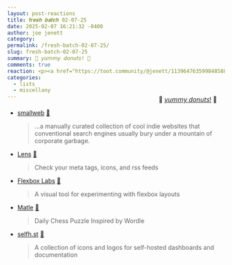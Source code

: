 ```yaml
---
layout: post-reactions
title: 𝒇𝒓𝒆𝒔𝒉 𝒃𝒂𝒕𝒄𝒉 02-07-25
date: 2025-02-07 16:21:32 -0400
author: joe jenett
category: 
permalink: /fresh-batch-02-07-25/
slug: fresh-batch-02-07-25
summary: 🍩 𝘺𝘶𝘮𝘮𝘺 𝘥𝘰𝘯𝘶𝘵𝘴! 🍩
comments: true
reaction: <p><a href="https://toot.community/@jenett/113964763599848588"><img src="https://static.toot.community/cache/accounts/avatars/112/757/571/850/957/359/original/71a15e19bfc75e90.png" alt="" width="48"><br><span style="font-size:.9rem;">Pamela</span></a></p>
categories:
  - lists
  - miscellany
---
```

<div style="text-align:right;margin-top:-24px;margin-right:18px;">
🍩 <a title="joe once said: “I like to think my donuts are tasty enough to enjoy even if they weren't available every day.”" href="https://simply.joejenett.com/on-the-ups-and-downs-of-change/">𝘺𝘶𝘮𝘮𝘺 𝘥𝘰𝘯𝘶𝘵𝘴!</a> 🍩 
</div>
<ul class="links">
	<li><a title="smallweb" href="https://smallweb.cc/">smallweb</a> <a title="source" href="https://pinboard.in/u:ramblinggit">📌</a><blockquote><p>...a manually curated collection of cool indie websites that conventional search engines usually bury under a mountain of corporate garbage.</p></blockquote></li>
	<li><a title="Lens" href="https://lens.rknight.me/">Lens</a> <a title="source" href="https://pinboard.in/u:ascarida">📌</a><blockquote><p>Check your meta tags, icons, and rss feeds</p></blockquote></li>
	<li><a title="Flexbox Labs" href="https://flexboxlabs.netlify.app/">Flexbox Labs</a> <a title="source" href="https://pinboard.in/u:rockpapergoat">📌</a><blockquote><p>A visual tool for experimenting with flexbox layouts</p></blockquote></li>
	<li><a title="Matle" href="https://www.matle.io/">Matle</a> <a title="source" href="https://pinboard.in/u:tdjones">📌</a><blockquote><p>Daily Chess Puzzle Inspired by Wordle</p></blockquote></li>
	<li><a title="Self-Hosted Dashboard Icons" href="https://selfh.st/icons/">selfh.st</a> <a title="source" href="https://pinboard.in/u:fileformat">📌</a><blockquote><p>A collection of icons and logos for self-hosted dashboards and documentation</p></blockquote></li>
</ul>

<a style="display:none;" href="https://brid.gy/publish/mastodon"><small>(cross-posted to mastodon)</small></a>